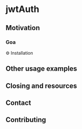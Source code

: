 # jwtAuth

## Motivation

### Goa

⚙️ Installation

## Other usage examples
## Closing and resources 
## Contact
## Contributing

